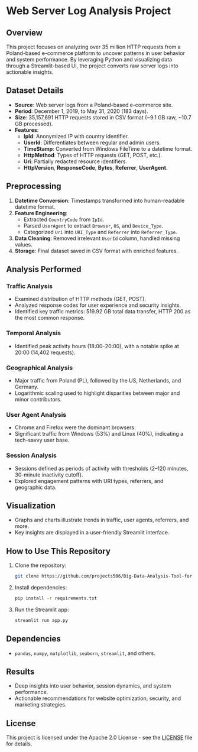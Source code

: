 
# Web Server Log Analysis Project

## Overview
This project focuses on analyzing over 35 million HTTP requests from a Poland-based e-commerce platform to uncover patterns in user behavior and system performance. By leveraging Python and visualizing data through a Streamlit-based UI, the project converts raw server logs into actionable insights.

## Dataset Details
- **Source**: Web server logs from a Poland-based e-commerce site.
- **Period**: December 1, 2019, to May 31, 2020 (183 days).
- **Size**: 35,157,691 HTTP requests stored in CSV format (~9.1 GB raw, ~10.7 GB processed).
- **Features**:
  - **IpId**: Anonymized IP with country identifier.
  - **UserId**: Differentiates between regular and admin users.
  - **TimeStamp**: Converted from Windows FileTime to a datetime format.
  - **HttpMethod**: Types of HTTP requests (GET, POST, etc.).
  - **Uri**: Partially redacted resource identifiers.
  - **HttpVersion**, **ResponseCode**, **Bytes**, **Referrer**, **UserAgent**.

## Preprocessing
1. **Datetime Conversion**: Timestamps transformed into human-readable datetime format.
2. **Feature Engineering**:
   - Extracted `CountryCode` from `IpId`.
   - Parsed `UserAgent` to extract `Browser`, `OS`, and `Device_Type`.
   - Categorized `Uri` into `URI_Type` and `Referrer` into `Referrer_Type`.
3. **Data Cleaning**: Removed irrelevant `UserId` column, handled missing values.
4. **Storage**: Final dataset saved in CSV format with enriched features.

## Analysis Performed
### Traffic Analysis
- Examined distribution of HTTP methods (GET, POST).
- Analyzed response codes for user experience and security insights.
- Identified key traffic metrics: 519.92 GB total data transfer, HTTP 200 as the most common response.

### Temporal Analysis
- Identified peak activity hours (18:00–20:00), with a notable spike at 20:00 (14,402 requests).

### Geographical Analysis
- Major traffic from Poland (PL), followed by the US, Netherlands, and Germany.
- Logarithmic scaling used to highlight disparities between major and minor contributors.

### User Agent Analysis
- Chrome and Firefox were the dominant browsers.
- Significant traffic from Windows (53%) and Linux (40%), indicating a tech-savvy user base.

### Session Analysis
- Sessions defined as periods of activity with thresholds (2–120 minutes, 30-minute inactivity cutoff).
- Explored engagement patterns with URI types, referrers, and geographic data.

## Visualization
- Graphs and charts illustrate trends in traffic, user agents, referrers, and more.
- Key insights are displayed in a user-friendly Streamlit interface.

## How to Use This Repository
1. Clone the repository:
   ```bash
   git clone https://github.com/projects506/Big-Data-Analysis-Tool-for-Web-Server-Logs.git
   ```
2. Install dependencies:
   ```bash
   pip install -r requirements.txt
   ```
3. Run the Streamlit app:
   ```bash
   streamlit run app.py
   ```

## Dependencies
- `pandas`, `numpy`, `matplotlib`, `seaborn`, `streamlit`, and others.

## Results
- Deep insights into user behavior, session dynamics, and system performance.
- Actionable recommendations for website optimization, security, and marketing strategies.

## License
This project is licensed under the Apache 2.0 License - see the [LICENSE](LICENSE) file for details.


